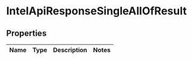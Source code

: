 

# IntelApiResponseSingleAllOfResult


## Properties

| Name | Type | Description | Notes |
|------------ | ------------- | ------------- | -------------|



